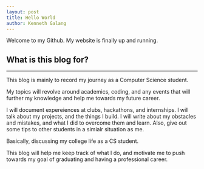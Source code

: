 ```yaml
---
layout: post
title: Hello World
author: Kenneth Galang
---
```


 Welcome to my Github.
 My website is finally up and running.

## What is this blog for? 
-----

This blog is mainly to record my journey as a Computer Science student.

My topics will revolve around academics, coding, and any events that will further my knowledge and help me towards my future career.

I will document expereiences at clubs, hackathons, and internships. I will talk about my projects, and the things I build. I will write about my obstacles and mistakes, and what I did to overcome them and learn. Also, give out some tips to other students in a simialr situation as me.

Basically, discussing my college life as a CS student.

This blog will help me keep track of what I do, and motivate me to push towards my goal of graduating and having a professional career. 



